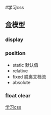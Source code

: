 #学习css

## 盒模型
### display
### position
* static 默认值
* relative
* fixed 脱离文档流
* absolute
### float clear

[学习css](http://zh.learnlayout.com)